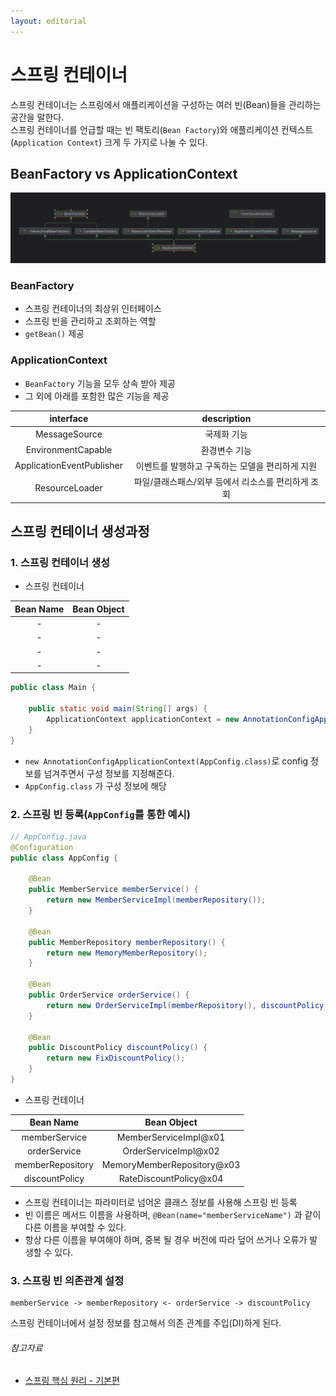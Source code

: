```yaml
---
layout: editorial
---
```


# 스프링 컨테이너

스프링 컨테이너는 스프링에서 애플리케이션을 구성하는 여러 빈(Bean)들을 관리하는 공간을 말한다.  
스프링 컨테이너를 언급할 때는 빈 팩토리(`Bean Factory`)와 애플리케이션 컨텍스트(`Application Context`) 크게 두 가지로 나눌 수 있다.

## BeanFactory vs ApplicationContext

![BeanFactory / ApplicationContext Diagram](./image/beanfactory_applicationcontext_diagram.png)

### BeanFactory

- 스프링 컨테이너의 최상위 인터페이스
- 스프링 빈을 관리하고 조회하는 역할
- `getBean()` 제공

### ApplicationContext

- `BeanFactory` 기능을 모두 상속 받아 제공
- 그 외에 아래를 포함한 많은 기능을 제공

|         interface         |         description          |
|:-------------------------:|:----------------------------:|
|       MessageSource       |            국제화 기능            |
|    EnvironmentCapable     |           환경변수 기능            |
| ApplicationEventPublisher |  이벤트를 발행하고 구독하는 모델을 편리하게 지원  |
|      ResourceLoader       | 파일/클래스패스/외부 등에서 리소스를 편리하게 조회 |

## 스프링 컨테이너 생성과정

### 1. 스프링 컨테이너 생성

- 스프링 컨테이너

| Bean Name | Bean Object |
|:---------:|:-----------:|
|     -     |      -      |
|     -     |      -      |
|     -     |      -      |
|     -     |      -      |

```java
public class Main {

    public static void main(String[] args) {
        ApplicationContext applicationContext = new AnnotationConfigApplicationContext(AppConfig.class);
    }
}
```

- `new AnnotationConfigApplicationContext(AppConfig.class)`로 config 정보를 넘겨주면서 구성 정보를 지정해준다.
- `AppConfig.class` 가 구성 정보에 해당

### 2. 스프링 빈 등록(`AppConfig`를 통한 예시)

```java
// AppConfig.java
@Configuration
public class AppConfig {

    @Bean
    public MemberService memberService() {
        return new MemberServiceImpl(memberRepository());
    }

    @Bean
    public MemberRepository memberRepository() {
        return new MemoryMemberRepository();
    }

    @Bean
    public OrderService orderService() {
        return new OrderServiceImpl(memberRepository(), discountPolicy());
    }

    @Bean
    public DiscountPolicy discountPolicy() {
        return new FixDiscountPolicy();
    }
}
```

- 스프링 컨테이너

|    Bean Name     |        Bean Object         |
|:----------------:|:--------------------------:|
|  memberService   |   MemberServiceImpl@x01    |
|   orderService   |    OrderServiceImpl@x02    |
| memberRepository | MemoryMemberRepository@x03 |
|  discountPolicy  |   RateDiscountPolicy@x04   |

- 스프링 컨테이너는 파라미터로 넘어온 클래스 정보를 사용해 스프링 빈 등록
- 빈 이름은 메서드 이름을 사용하며, `@Bean(name="memberServiceName")` 과 같이 다른 이름을 부여할 수 있다.
- 항상 다른 이름을 부여해야 하며, 중복 될 경우 버전에 따라 덮어 쓰거나 오류가 발생할 수 있다.

### 3. 스프링 빈 의존관계 설정

```
memberService -> memberRepository <- orderService -> discountPolicy
```

스프링 컨테이너에서 설정 정보를 참고해서 의존 관계를 주입(DI)하게 된다.

###### 참고자료

- [스프링 핵심 원리 - 기본편](https://www.inflearn.com/course/스프링-핵심-원리-기본편)